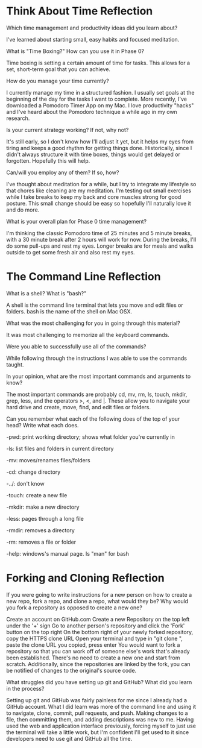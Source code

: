 # Think About Time Reflection

Which time management and productivity ideas did you learn about?

I've learned about starting small, easy habits and focused meditation.

What is "Time Boxing?" How can you use it in Phase 0?

Time boxing is setting a certain amount of time for tasks. This allows for a set, short-term goal that you can achieve.


How do you manage your time currently?

I currently manage my time in a structured fashion. I usually set goals at the beginning of the day for the tasks I want to complete. More recently, I've downloaded a Pomodoro Timer App on my Mac. I love productivity "hacks" and I've heard about the Pomodoro technique a while ago in my own research.


Is your current strategy working? If not, why not?

It's still early, so I don't know how I'll adjust it yet, but it helps my eyes from tiring and keeps a good rhythm for getting things done. Historically, since I didn't always structure it with time boxes, things would get delayed or forgotten. Hopefully this will help.


Can/will you employ any of them? If so, how?

I've thought about meditation for a while, but I try to integrate my lifestyle so that chores like cleaning are my meditation. I'm testing out small exercises while I take breaks to keep my back and core muscles strong for good posture. This small change should be easy so hopefully I'll naturally love it and do more.


What is your overall plan for Phase 0 time management?

I'm thinking the classic Pomodoro time of 25 minutes and 5 minute breaks, with a 30 minute break after 2 hours will work for now. During the breaks, I'll do some pull-ups and rest my eyes. Longer breaks are for meals and walks outside to get some fresh air and also rest my eyes.


# The Command Line Reflection

What is a shell? What is "bash?"

A shell is the command line terminal that lets you move and edit files or folders. bash is the name of the shell on Mac OSX.



What was the most challenging for you in going through this material?

It was most challenging to memorize all the keyboard commands.

Were you able to successfully use all of the commands?

While following through the instructions I was able to use the commands taught.


In your opinion, what are the most important commands and arguments to know?

The most important commands are probably cd, mv, rm, ls, touch, mkdir, grep, less, and the operators >, <, and |. These allow you to navigate your hard drive and create, move, find, and edit files or folders.


Can you remember what each of the following does of the top of your head? Write what each does.

-pwd: print working directory; shows what folder you're currently in

-ls: list files and folders in current directory

-mv: moves/renames files/folders

-cd: change directory

-../: don't know

-touch: create a new file

-mkdir: make a new directory

-less: pages through a long file

-rmdir: removes a directory

-rm: removes a file or folder

-help: windows's manual page. Is "man" for bash


# Forking and Cloning Reflection

If you were going to write instructions for a new person on how to create a new repo, fork a repo, and clone a repo, what would they be? Why would you fork a repository as opposed to create a new one?

Create an account on GitHub.com
Create a new Repository on the top left under the '+' sign
Go to another person's repository and click the 'Fork' button on the top right
On the bottom right of your newly forked repository, copy the HTTPS clone URL
Open your terminal and type in "git clone ", paste the clone URL you copied, press enter
You would want to fork a repository so that you can work off of someone else's work that's already been established. There's no need to create a new one and start from scratch. Additionally, since the repositories are linked by the fork, you can be notified of changes to the original's source code.


What struggles did you have setting up git and GitHub? What did you learn in the process?

Setting up git and GitHub was fairly painless for me since I already had a GitHub account. What I did learn was more of the command line and using it to navigate, clone, commit, pull requests, and push. Making changes to a file, then committing them, and adding descriptions was new to me. Having used the web and application interface previously, forcing myself to just use the terminal will take a little work, but I'm confident I'll get used to it since developers need to use git and GitHub all the time.